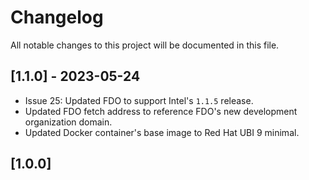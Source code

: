# Changelog

All notable changes to this project will be documented in this file.

## [1.1.0] - 2023-05-24
- Issue 25: Updated FDO to support Intel's `1.1.5` release.
- Updated FDO fetch address to reference FDO's new development organization domain.
- Updated Docker container's base image to Red Hat UBI 9 minimal.

## [1.0.0]